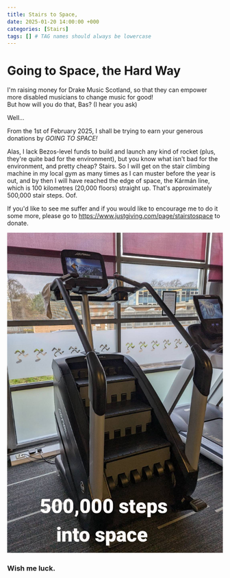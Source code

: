 ```yaml
---
title: Stairs to Space,
date: 2025-01-20 14:00:00 +000
categories: [Stairs]
tags: [] # TAG names should always be lowercase
---
```


# Going to Space, the Hard Way

I'm raising money for Drake Music Scotland, so that they can empower more disabled musicians to change music for good!  
But how will you do that, Bas? (I hear you ask)

Well...

From the 1st of February 2025, I shall be trying to earn your generous donations by *GOING TO SPACE!* 

Alas, I lack Bezos-level funds to build and launch any kind of rocket (plus, they're quite bad for the environment), but you know what isn't bad for the environment, and pretty cheap? Stairs.
So I will get on the stair climbing machine in my local gym as many times as I can muster before the year is out, and by then I will have reached the edge of space, the Kármán line, which is 100 kilometres (20,000 floors) straight up.
That's approximately 500,000 stair steps. Oof.

If you'd like to see me suffer and if you would like to encourage me to do it some more, please go to https://www.justgiving.com/page/stairstospace to donate.

![my nemesis, the climber](/assets/img/stairs.jpeg)

### Wish me luck.


